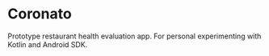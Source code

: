 # Coronato

Prototype restaurant health evaluation app. For personal experimenting with Kotlin and Android SDK.
